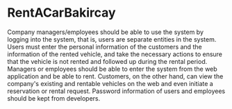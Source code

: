 # RentACarBakircay
Company managers/employees should be able to use the system by logging into the system, that is, users are separate entities in the system. Users must enter the personal information of the customers and the information of the rented vehicle, and take the necessary actions to ensure that the vehicle is not rented and followed up during the rental period. Managers or employees should be able to enter the system from the web application and be able to rent. Customers, on the other hand, can view the company's existing and rentable vehicles on the web and even initiate a reservation or rental request. Password information of users and employees should be kept from developers.
